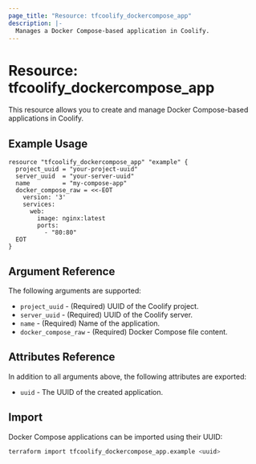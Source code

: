 ```yaml
---
page_title: "Resource: tfcoolify_dockercompose_app"
description: |-
  Manages a Docker Compose-based application in Coolify.
---
```


# Resource: tfcoolify_dockercompose_app

This resource allows you to create and manage Docker Compose-based applications in Coolify.

## Example Usage

```hcl
resource "tfcoolify_dockercompose_app" "example" {
  project_uuid = "your-project-uuid"
  server_uuid  = "your-server-uuid"
  name         = "my-compose-app"
  docker_compose_raw = <<-EOT
    version: '3'
    services:
      web:
        image: nginx:latest
        ports:
          - "80:80"
  EOT
}
```

## Argument Reference

The following arguments are supported:

* `project_uuid` - (Required) UUID of the Coolify project.
* `server_uuid` - (Required) UUID of the Coolify server.
* `name` - (Required) Name of the application.
* `docker_compose_raw` - (Required) Docker Compose file content.

## Attributes Reference

In addition to all arguments above, the following attributes are exported:

* `uuid` - The UUID of the created application.

## Import

Docker Compose applications can be imported using their UUID:

```bash
terraform import tfcoolify_dockercompose_app.example <uuid>
``` 